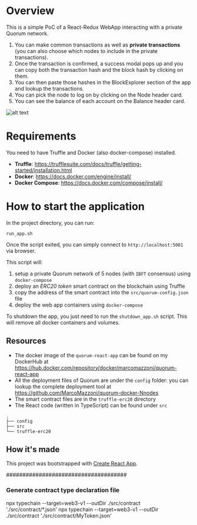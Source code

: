# Overview
This is a simple PoC of a React-Redux WebApp interacting with a private Quorum network.

1. You can make common transactions as well as **private transactions** (you can also choose which nodes to include in the private transactions).
2. Once the transaction is confirmed, a success modal pops up and you can copy both the transaction hash and the block hash by clicking on them.
3. You can then paste those hashes in the BlockExplorer section of the app and lookup the transactions.
4. You can pick the node to log on by clicking on the Node header card.
5. You can see the balance of each account on the Balance header card.

![alt text](./quorum-react-img.jpg)


# Requirements

You need to have Truffle and Docker (also docker-compose) installed.
* **Truffle**: https://trufflesuite.com/docs/truffle/getting-started/installation.html
* **Docker**: https://docs.docker.com/engine/install/
* **Docker Compose**: https://docs.docker.com/compose/install/

# How to start the application

In the project directory, you can run:
```
run_app.sh
```
Once the script exited, you can simply connect to `http://localhost:5001` via browser.

This script will:
1. setup a private Quorum network of 5 nodes (with `IBFT` consensus) using `docker-compose`
2. deploy an *ERC20 token* smart contract on the blockchain using Truffle
3. copy the address of the smart contract into the `src/quorum-config.json` file 
4. deploy the web app containers using `docker-compose`


To shutdown the app, you just need to run the `shutdown_app.sh` script. This will remove all docker containers and volumes.

## Resources
* The docker image of the `quorum-react-app` can be found on my DockerHub at https://hub.docker.com/repository/docker/marcomazzoni/quorum-react-app
* All the deployment files of Quorum are under the `config` folder: you can lookup the complete deployment tool at https://github.com/MarcoMazzoni/quorum-docker-Nnodes
* The smart contract files are in the `truffle-erc20` directory
* The React code (written in TypeScript) can be found under `src`

```
.
├── config
├── src
└── truffle-erc20

```

## How it's made
This project was bootstrapped with [Create React App](https://github.com/facebook/create-react-app).

#####################################

### Generate contract type declaration file

npx typechain --target=web3-v1 --outDir ./src/contract './src/contract/\*.json'
npx typechain --target=web3-v1 --outDir ./src/contract './src/contract/MyToken.json'
